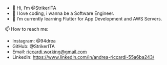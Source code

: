 - 👋 Hi, I’m @StrikerITA
- 👀 I love coding, i wanna be a Software Engineer.
- 🌱 I’m currently learning Flutter for App Development and AWS Servers.

📫 How to reach me: 
- Instagram: @94drea
- GitHub: @StrikerITA
- Email: riccardi.working@gmail.com
- Linkedin: https://www.linkedin.com/in/andrea-riccardi-55a6ba243/
